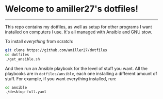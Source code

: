 # Welcome to amiller27's dotfiles!

---

This repo contains my dotfiles, as well as setup for other programs I want installed on computers I use.  It's all managed with Ansible and GNU stow.

To install _everything_ from scratch:

```bash
git clone https://github.com/amiller27/dotfiles
cd dotfiles
./get_ansible.sh
```

And then run an Ansible playbook for the level of stuff you want.  All the playbooks are in `dotfiles/ansible`, each one installing a different amount of stuff.  For example, if you want everything installed, run:

```bash
cd ansible
./desktop-full.yaml
```
